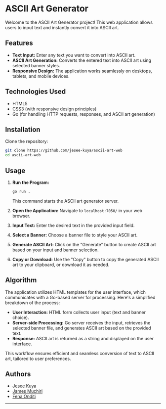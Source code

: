 # ASCII Art Generator

Welcome to the ASCII Art Generator project! This web application allows users to input text and instantly convert it into ASCII art.

## Features

- **Text Input:** Enter any text you want to convert into ASCII art.
- **ASCII Art Generation:** Converts the entered text into ASCII art using selected banner styles.
- **Responsive Design:** The application works seamlessly on desktops, tablets, and mobile devices.

## Technologies Used

- HTML5
- CSS3 (with responsive design principles)
- Go (for handling HTTP requests, responses, and ASCII art generation)

## Installation

Clone the repository:

```sh
git clone https://github.com/jesee-kuya/ascii-art-web
cd ascii-art-web
```

## Usage

1. **Run the Program:**
   ```sh
   go run .
   ```
   This command starts the ASCII art generator server.

2. **Open the Application:**
   Navigate to `localhost:7050/` in your web browser.

3. **Input Text:**
   Enter the desired text in the provided input field.

4. **Select a Banner:**
   Choose a banner file to style your ASCII art.

5. **Generate ASCII Art:**
   Click on the "Generate" button to create ASCII art based on your input and banner selection.

6. **Copy or Download:**
   Use the "Copy" button to copy the generated ASCII art to your clipboard, or download it as needed.

## Algorithm

The application utilizes HTML templates for the user interface, which communicates with a Go-based server for processing. Here's a simplified breakdown of the process:

- **User Interaction:** HTML form collects user input (text and banner choice).
- **Server-side Processing:** Go server receives the input, retrieves the selected banner file, and generates ASCII art based on the provided text.
- **Response:** ASCII art is returned as a string and displayed on the user interface.

This workflow ensures efficient and seamless conversion of text to ASCII art, tailored to user preferences.

## Authors

- [Jesee Kuya](https://github.com/jesee-kuya)
- [James Muchiri](https://github.com/j1mmy7z7)
- [Fena Onditi](https://github.com/konditi1)

---